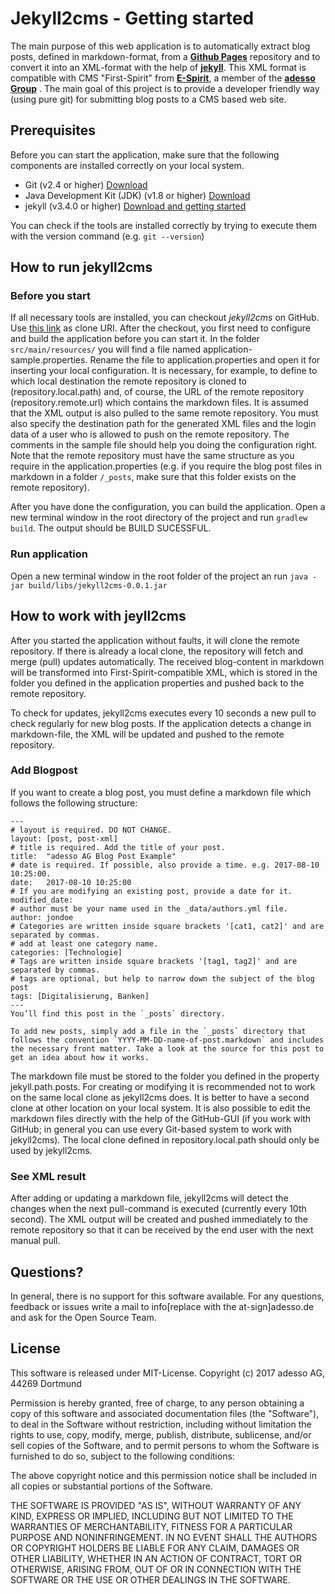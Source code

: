 # Jekyll2cms - Getting started

The main purpose of this web application is to automatically extract blog posts, defined in markdown-format,  from a **[Github Pages](https://pages.github.com/)** repository and to convert it into an XML-format with the help of **[jekyll](https://jekyllrb.com/)**. This XML format is compatible with CMS "First-Spirit" from **[E-Spirit](http://www.e-spirit.com/de/)**, a member of the **[adesso Group](www.adesso.de)** . The main goal of this project is to provide a developer friendly way (using pure git) for submitting blog posts to a CMS based web site.

## Prerequisites

Before you can start the application, make sure that the following components are installed correctly on your local system.

* Git (v2.4 or higher) [Download](https://git-scm.com/downloads)
* Java Development Kit (JDK) (v1.8 or higher)  [Download](http://www.oracle.com/technetwork/java/javase/downloads/index.html)
* jekyll (v3.4.0 or higher)  [Download and getting started](https://jekyllrb.com/)

You can check if the tools are installed correctly by trying to execute them with the version command (e.g. `git --version`)

## How to run jekyll2cms

### Before you start
If all necessary tools are installed, you can checkout *jekyll2cms* on GitHub. Use [this link](https://github.com/adessoAG/jekyll2cms.git) as clone URI. After the checkout, you first need to configure and build the application before you can start it. In the folder `src/main/resources/` you will find a file named  application-sample.properties. Rename the file to application.properties and open it for inserting your local configuration. It is necessary, for example, to define to which local destination the remote repository is cloned to (repository.local.path) and, of course, the URL of the remote repository (repository.remote.url) which contains the markdown files.  It is assumed that the XML output is also pulled to the same remote repository. You must also specify the destination path for the generated XML files and the login data of a user who is allowed to push on the remote repository. The comments in the sample file should help you doing the configuration right. Note that the remote repository must have the same structure as you require in the application.properties (e.g. if you require the blog post files in markdown in a folder `/_posts`, make sure that this folder exists on the remote repository). 

After you have done the configuration, you can build the application. Open a new terminal window in the root directory of the project and run `gradlew build`. The output should be BUILD SUCESSFUL. 

### Run application
Open a new terminal window in the root folder of the project an run 
`java -jar build/libs/jekyll2cms-0.0.1.jar`

## How to work with jeyll2cms
After you started the application without faults, it will clone the remote repository. If there is already a local clone, the repository will fetch and merge (pull) updates automatically. The received blog-content in markdown will be transformed into First-Spirit-compatible XML, which is stored in the folder you defined in the application properties and pushed back to the remote repository. 

To check for updates, jekyll2cms executes every 10 seconds a new pull to check regularly for new blog posts. If the application detects a change in markdown-file, the XML will be updated and pushed to the remote repository.  

### Add Blogpost
If you want to create a blog post, you must define a markdown file which follows the following structure:

	---
    # layout is required. DO NOT CHANGE.
    layout: [post, post-xml]
    # title is required. Add the title of your post.
    title:  "adesso AG Blog Post Example"
    # date is required. If possible, also provide a time. e.g. 2017-08-10 10:25:00.
    date:   2017-08-10 10:25:00 
    # If you are modifying an existing post, provide a date for it.
    modified_date:
    # author must be your name used in the _data/authors.yml file.
    author: jondoe
    # Categories are written inside square brackets '[cat1, cat2]' and are separated by commas.
    # add at least one category name.
    categories: [Technologie]
    # Tags are written inside square brackets '[tag1, tag2]' and are separated by commas.
    # tags are optional, but help to narrow down the subject of the blog post
    tags: [Digitalisierung, Banken]
    ---
    You’ll find this post in the `_posts` directory.
    
    To add new posts, simply add a file in the `_posts` directory that follows the convention `YYYY-MM-DD-name-of-post.markdown` and includes the necessary front matter. Take a look at the source for this post to get an idea about how it works.
	


The markdown file must be stored to the folder you defined in the property jekyll.path.posts. For creating or modifying it is recommended not to work on the same local clone as jekyll2cms does. It is better to have a second clone at other location on your local system. It is also possible to edit the markdown files directly with the help of the GitHub-GUI (if you work with GitHub; in general you can use every Git-based system to work with jekyll2cms). The local clone defined in repository.local.path should only be used by jekyll2cms.  

### See XML result
After adding or updating a markdown file, jekyll2cms will detect the changes when the next pull-command is executed (currently every 10th second). The XML output will be created and pushed immediately to the remote repository so that it can be received by the end user with the next manual pull.  

## Questions?
In general, there is no support for this software available. For any questions, feedback or issues write a mail to info[replace with the at-sign]adesso.de and ask for the Open Source Team. 

## License
This software is released under MIT-License. Copyright (c) 2017 adesso AG, 44269 Dortmund


Permission is hereby granted, free of charge, to any person obtaining a copy of this software and associated documentation files (the "Software"), to deal in the Software without restriction, including without limitation the rights to use, copy, modify, merge, publish, distribute, sublicense, and/or sell copies of the Software, and to permit persons to whom the Software is furnished to do so, subject to the following conditions:

The above copyright notice and this permission notice shall be included in all copies or substantial portions of the Software.

THE SOFTWARE IS PROVIDED "AS IS", WITHOUT WARRANTY OF ANY KIND, EXPRESS OR IMPLIED, INCLUDING BUT NOT LIMITED TO THE WARRANTIES OF MERCHANTABILITY, FITNESS FOR A PARTICULAR PURPOSE AND NONINFRINGEMENT. IN NO EVENT SHALL THE AUTHORS OR COPYRIGHT HOLDERS BE LIABLE FOR ANY CLAIM, DAMAGES OR OTHER LIABILITY, WHETHER IN AN ACTION OF CONTRACT, TORT OR OTHERWISE, ARISING FROM, OUT OF OR IN CONNECTION WITH THE SOFTWARE OR THE USE OR OTHER DEALINGS IN THE SOFTWARE.


